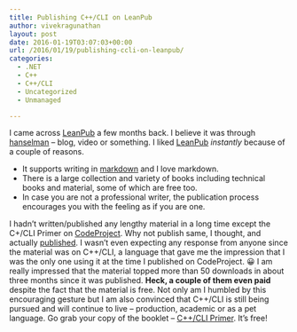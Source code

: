 ```yaml
---
title: Publishing C++/CLI on LeanPub
author: vivekragunathan
layout: post
date: 2016-01-19T03:07:03+00:00
url: /2016/01/19/publishing-ccli-on-leanpub/
categories:
  - .NET
  - C++
  - C++/CLI
  - Uncategorized
  - Unmanaged

---
```

I came across [LeanPub][1] a few months back. I believe it was through [hanselman][2] – blog, video or something. I liked [LeanPub][1] _instantly_ because of a couple of reasons.

  * It supports writing in [markdown][3] and I love markdown.
  * There is a large collection and variety of books including technical books and material, some of which are free too.
  * In case you are not a professional writer, the publication process encourages you with the feeling as if you are one.

I hadn’t written/published any lengthy material in a long time except the C+/CLI Primer on [CodeProject][4]. Why not publish same, I thought, and actually [published][5]. I wasn’t even expecting any response from anyone since the material was on C++/CLI, a language that gave me the impression that I was the only one using it at the time I published on CodeProject. 😀 I am really impressed that the material topped more than 50 downloads in about three months since it was published. **Heck, a couple of them even paid** despite the fact that the material is free. Not only am I humbled by this encouraging gesture but I am also convinced that C++/CLI is still being pursued and will continue to live – production, academic or as a pet language. Go grab your copy of the booklet – [C++/CLI Primer][5]. It’s free!

 [1]: https://www.leanpub.com/
 [2]: http://www.hanselman.com/
 [3]: https://help.github.com/articles/markdown-basics/
 [4]: http://www.codeproject.com/Articles/20466/C-CLI-Primer-Enter-the-World-of-NET-Power-Programm
 [5]: http://www.leanpub.com/cppcliprimer
